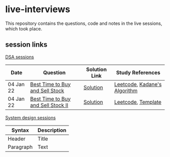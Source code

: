 # live-interviews
This repository contains the questions, code and notes in the live sessions, which took place.

## session links 

[DSA sessions](https://github.com/sahilverma0696/live-interviews/tree/main/DSA%20sessions/) 

| Date        | Question                              | Solution Link  | Study References |
| ----------- | -----------                           | ----------- | ---------------- |
| 04 Jan 22   | [Best Time to Buy and Sell Stock](https://leetcode.com/problems/best-time-to-buy-and-sell-stock/description/)  | [Solution](https://github.com/sahilverma0696/live-interviews/blob/main/DSA%20sessions/04Jan/question1.py)            |[Leetcode]( https://leetcode.com/problems/best-time-to-buy-and-sell-stock/solutions/1735493/java-c-best-ever-explanation-could-possible/), [Kadane's Algorithm](https://leetcode.com/problems/maximum-subarray/solutions/1595097/java-kadane-s-algorithm-explanation-using-image/) |
| 04 Jan 22   | [Best Time to Buy and Sell Stock II](https://leetcode.com/problems/best-time-to-buy-and-sell-stock-ii/solutions/)    |     [Solution](https://github.com/sahilverma0696/live-interviews/blob/main/DSA%20sessions/04Jan/question2.py)  | [Leetcode](https://leetcode.com/problems/best-time-to-buy-and-sell-stock-ii/solutions/2986446/best-time-to-buy-and-sell-stock-ii-c-solution/), [Template](https://leetcode.com/problems/best-time-to-buy-and-sell-stock/solutions/900050/Fully-explained-all-buy-and-sell-problems-C++-oror-Recursive-oror-Memoization-oror-Minor-difference/)|



[System design sessions](https://github.com/sahilverma0696/live-interviews/tree/main/system%20design%20sessions)

| Syntax      | Description |
| ----------- | ----------- |
| Header      | Title       |
| Paragraph   | Text        |

